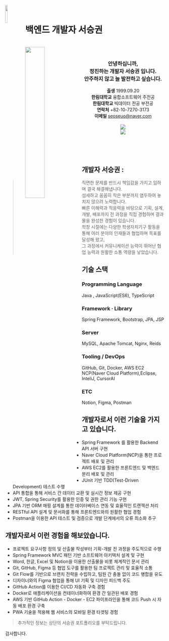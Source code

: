 <img align="left" style="width:12%;" src="https://github.com/user-attachments/assets/41ea3524-de70-4cb5-b185-693498f08c1b"/>



<br>
<h1>백엔드 개발자 서승권</h1>

<br>

<img align="left" style="width:35%;" src="https://github.com/user-attachments/assets/55f3b6c5-c163-429a-9616-436929ffb04f"/>

<div align="center">
<br>
    
### 안녕하십니까,<br>정진하는 개발자 서승권 입니다.<br>안주하지 않고 늘 발전하고 싶습니다.
**출생** 1999.09.20 <br>
**한림대학교** 융합소프트웨어 주전공 <br>
**한림대학교** 빅데이터 전공 부전공 <br>
**연락처** +82-10-7270-3173 <br>
**이메일** seoseuo@naver.com <br><br>
<a href="https://github.com/seoseuo/resume/blob/master/%E1%84%89%E1%85%A5%E1%84%89%E1%85%B3%E1%86%BC%E1%84%80%E1%85%AF%E1%86%AB%20%E1%84%8B%E1%85%B5%E1%84%85%E1%85%A7%E1%86%A8%E1%84%89%E1%85%A5%201%E1%84%8B%E1%85%A1%E1%86%AB(%E1%84%91%E1%85%B3%E1%84%85%E1%85%A9%E1%84%8C%E1%85%A6%E1%86%A8%E1%84%90%E1%85%B3%20%E1%84%89%E1%85%A1%E1%86%BC%E1%84%89%E1%85%A6%20%E1%84%82%E1%85%A1%E1%84%8B%E1%85%A7%E1%86%AF%20%E1%84%92%E1%85%A7%E1%86%BC).pdf" target="_blank">
    <img src="https://img.shields.io/badge/서승권 이력서-E6E6E6?style=for-the-badge&logo=Bun&logoColor=gray" />
</a><br>
<a href="https://github.com/seoseuo/resume/blob/master/%E1%84%89%E1%85%A5%E1%84%89%E1%85%B3%E1%86%BC%E1%84%80%E1%85%AF%E1%86%AB%20%E1%84%91%E1%85%A9%E1%84%90%E1%85%B3%E1%84%91%E1%85%A9%E1%86%AF%E1%84%85%E1%85%B5%E1%84%8B%E1%85%A9.pdf" target="_blank">
    <img src="https://img.shields.io/badge/서승권 포트폴리오-E6E6E6?style=for-the-badge&logo=Bun&logoColor=gray" />
</a><br>
<br>



</div>
<br>
<br>

## 개발자 서승권 :

>  직면한 문제를 반드시 책임감을 가지고 임하며 결국 해결해냅니다.<br>
 섬세하고 꼼꼼히 작은 부분까지 염두하여 놓치지 않으려 노력합니다.<br>
 빠른 이해력과 적응력을 바탕으로 기획, 설계, 개발, 배포까지 전 과정을 직접 경험하며 결과물을 완성한 경험이 있습니다.<br>
 학창 시절에는 다양한 학생자치기구 활동을 통해 여러 분야의 인재들과 협업하며 목표를 달성해 왔고,<br>
 그 과정에서 커뮤니케이션 능력이 뛰어난 협업 능력과 원활한 소통 역량을 낳았습니다.
>

## 기술 스택
### Programming Language
 Java , JavaScript(ES6), TypeScript
 
### Framework · Library
 Spring Framework, Bootstrap, JPA, JSP
 
### Server
 MySQL, Apache Tomcat, Nginx, Reids
 
### Tooling / DevOps
 GitHub, Git, Docker, AWS EC2
 NCP(Naver Cloud Platform),Eclipse, InteliJ, CursorAI
 
### ETC
 Notion, Figma, Postman

## 개발자로서 이런 기술을 가지고 있습니다.

- Spring Framework 를 활용한 Backend API 서버 구현
- Naver Cloud Platform(NCP)을 통한 프로젝트 배포 및 관리
- AWS EC2를 활용한 프론트엔드 및 백엔드 분리 배포 및 관리
- JUnit 기반 TDD(Test-Driven Development) 테스트 수행
- API 통합을 통해 서비스 간 데이터 교환 및 실시간 정보 제공 구현
- JWT, Spring Security를 활용한 인증 및 권한 관리 기능 구현
- JPA 기반 ORM 매핑 설계를 통한 데이터베이스 연동 및 효율적인 트랜잭션 처리
- RESTful API 설계 및 문서화를 통해 프론트엔드와의 원활한 협업 경험
- Postman을 이용한 API 테스트 및 검증으로 개발 단계에서의 오류 최소화 추구

## 개발자로서 이런 경험을 해보았습니다.

- 프로젝트 요구사항 정의 및 산출물 작성부터 기획-개발 전 과정을 주도적으로 수행
- Spring Framework MVC 패턴 기반 소프트웨어 아키텍처 설계 및 구현
- Word, 한글, Excel 및 Notion을 이용한 산출물을 비롯 체계적인 문서 관리
- Git, GitHub, Figma 등 협업 도구를 활용한 팀 프로젝트 관리 및 효율적 소통
- Git Flow를 기반으로 브랜치 전략을 수립하고, 팀원 간 충돌 없이 코드 병합을 유도
- 디자이너와의 Figma 협업을 통해 UI 기획 및 디자인 피드백 주도
- GitHub Action를 이용한 CI/CD 자동화 구축 경험
- Docker로 애플리케이션을 컨테이너화하여 환경 간 일관된 배포 경험
- AWS 기반 GitHub Action - Docker - EC2 파이프라인을 통해 코드 Push 시 자동 배포 환경 구축
- PWA 기술을 적용해 웹 서비스의 모바일 환경 타겟팅 경험

> 추가적인 정보는 상단의 서승권 포트폴리오를 부탁드립니다.

감사합니다.

